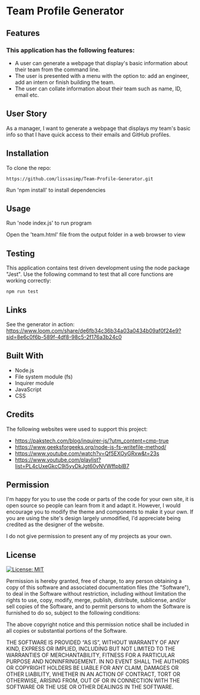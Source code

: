 # Team Profile Generator

## Features
### This application has the following features:
- A user can generate a webpage that display's basic information about their team from the command line.
- The user is presented with a menu with the option to: add an engineer, add an intern or finish building the team.
- The user can collate information about their team such as name, ID, email etc.

## User Story
As a manager, I want to generate a webpage that displays my team's basic info so that I have quick access to their emails and GitHub profiles.

## Installation
To clone the repo:
```
https://github.com/lissasimp/Team-Profile-Generator.git
``` 
Run 'npm install' to install dependencies

## Usage
Run 'node index.js' to run program

Open the 'team.html' file from the output folder in a web browser to view

## Testing

This application contains test driven development using the node package "Jest".
Use the following command to test that all core functions are working correctly:

```
npm run test
```

## Links
See the generator in action:
https://www.loom.com/share/de6fb34c36b34a03a0434b09af0f24e9?sid=8e6c0f6b-589f-4df8-98c5-2f176a3b24c0

## Built With

- Node.js
- File system module (fs)
- Inquirer module
- JavaScript
- CSS

## Credits
The following websites were used to support this project:
- https://pakstech.com/blog/inquirer-js/?utm_content=cmp-true
- https://www.geeksforgeeks.org/node-js-fs-writefile-method/
- https://www.youtube.com/watch?v=Qf5EXOyGRxw&t=23s
- https://www.youtube.com/playlist?list=PL4cUxeGkcC9i5yvDkJgt60vNVWffpblB7

## Permission
I'm happy for you to use the code or parts of the code for your own site, it is open source so people can learn from it and adapt it. However, I would encourage you to modify the theme and components to make it your own. If you are using the site's design largely unmodified, I'd appreciate being credited as the designer of the website.

I do not give permission to present any of my projects as your own.

## License
[![License: MIT](https://img.shields.io/badge/License-MIT-yellow.svg)](https://opensource.org/licenses/MIT)

Permission is hereby granted, free of charge, to any person obtaining a copy of this software and associated documentation files (the "Software"), to deal in the Software without restriction, including without limitation the rights to use, copy, modify, merge, publish, distribute, sublicense, and/or sell copies of the Software, and to permit persons to whom the Software is furnished to do so, subject to the following conditions:

The above copyright notice and this permission notice shall be included in all copies or substantial portions of the Software.

THE SOFTWARE IS PROVIDED “AS IS”, WITHOUT WARRANTY OF ANY KIND, EXPRESS OR IMPLIED, INCLUDING BUT NOT LIMITED TO THE WARRANTIES OF MERCHANTABILITY, FITNESS FOR A PARTICULAR PURPOSE AND NONINFRINGEMENT. IN NO EVENT SHALL THE AUTHORS OR COPYRIGHT HOLDERS BE LIABLE FOR ANY CLAIM, DAMAGES OR OTHER LIABILITY, WHETHER IN AN ACTION OF CONTRACT, TORT OR OTHERWISE, ARISING FROM, OUT OF OR IN CONNECTION WITH THE SOFTWARE OR THE USE OR OTHER DEALINGS IN THE SOFTWARE.

